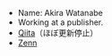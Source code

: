 + Name: Akira Watanabe
+ Working at a publisher.
+ [Qiita](https://qiita.com/AWtnb)（ほぼ更新停止）
+ [Zenn](https://zenn.dev/awtnb)
